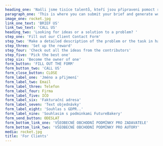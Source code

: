 ```yaml
---
heading_one: 'Našli jsme tisíce talentů, kteří jsou připraveni pomoct rozlousknout Váš problém nebo vymyslet nápady pro Váš byznys. Jen nápady nestačí a potřebujete píchnout i s analýzou, strategií nebo koncepcí? Dejte nám vědět.'
paragraph_one: 'This is where you can submit your brief and generate wonderful ideas. We can provide additional services among others analysis of the ideas, creation of a strategy or plan of action. You can let us know, what exactly you need from Future Bakers.'
image_one: rocket.jpg
link_one_text: 'BRIEF US'
link_two_text: 'CALL US'
heading_two: 'Looking for ideas or a solution to a problem? '
step_one: 'Fill out our Client Contact Form'
step_two: 'Make a detailed description of the problem or the task in hand (we can help you with this)'
step_three: 'Set up the reward'
step_four: 'Check out all the ideas from the contributors'
step_five: 'Pick the best one'
step_six: 'Become the owner of one'
form_button: 'FILL OUT THE FORM'
form_button_two: 'CALL US'
form_close_button: CLOSE
form_label_one: 'Jméno a přijmení'
form_label_two: Email
form_label_three: Telefon
form_label_four: Firma
form_label_five: IČO
form_label_six: 'Fakturační adresa'
form_label_seven: 'Text objednávky'
form_label_eight: 'Souhlas s GDPR..'
form_label_nine: 'Souhlasim s podminkami FutureBakery'
form_send_button: ODESLAT
form_bottom_link_one: 'VŠEOBECNÉ OBCHODNÍ PODMÍNKY PRO ZADAVATELE'
form_bottom_link_two: 'VŠEOBECNÉ OBCHODNÍ PODMÍNKY PRO AUTORY'
media: rocket.jpg
title: 'For Clients'
---
```


